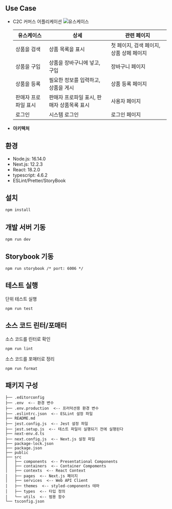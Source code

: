 ## Use Case
- C2C 커머스 어플리케이션
   ![유스케이스](https://github.com/KIMYOUNGJINMAN/next-ts/assets/149396100/83fa2a31-09fd-41a2-8932-6ceea9c80aed)
     
        
    | 유스케이스 | 상세 | 관련 페이지 |
    | --- | --- | --- |
    | 상품을 검색 | 상품 목록을 표시 | 첫 페이지, 검색 페이지, 상품 상페 페이지 |
    | 상품을 구입 | 상품을 장바구니에 넣고, 구입 | 장바구니 페이지 |
    | 상품을 등록 | 필요한 정보를 입력하고, 상품을 게시 | 상품 등록 페이지 |
    | 판매자 프로파일 표시 | 판매자 프로파일 표시, 판매자 상품목록 표시 | 사용자 페이지 |
    | 로그인 | 시스템 로그인 | 로그인 페이지 |
        
- **아키텍처**


## 환경

- Node.js: 16.14.0
- Next.js: 12.2.3
- React: 18.2.0
- typescript: 4.6.2
- ESLint/Pretter/StoryBook

## 설치

```bash
npm install
```

## 개발 서버 기동

```
npm run dev
```

## Storybook 기동

```
npm run storybook /* port: 6006 */
```

## 테스트 실행

단위 테스트 실행

```
npm run test
```

## 소스 코드 린터/포매터

소스 코드를 린터로 확인

```
npm run lint
```

소스 코드를 포매터로 정리

```
npm run format
```

## 패키지 구성

```
├── .editorconfig
├── .env  <-- 환경 변수
├── .env.production  <-- 프러덕션용 환경 변수
├── .eslintrc.json  <-- ESLint 설정 파일
├── README.md
├── jest.config.js  <-- Jest 설정 파일
├── jest.setup.js  <-- 테스트 파일이 실행되기 전에 실행된다
├── next-env.d.ts
├── next.config.js  <-- Next.js 설정 파일
├── package-lock.json
├── package.json
├── public
├── src
│   ├── components  <-- Presentational Components
│   ├── containers  <-- Container Compoments
│   ├── contexts  <-- React Context
│   ├── pages  <-- Next.js 페이지
│   ├── services  <-- Web API Client
│   ├── themes  <-- styled-components 테마
│   ├── types  <-- 타입 정의
│   └── utils  <-- 범용 함수
└── tsconfig.json
```
